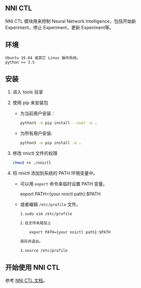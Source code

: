 ## NNI CTL

NNI CTL 模块用来控制 Neural Network Intelligence，包括开始新 Experiment，停止 Experiment，更新 Experiment等。

## 环境

    Ubuntu 16.04 或其它 Linux 操作系统。
    python >= 3.5
    

## 安装

1. 进入 tools 目录

2. 使用 pip 来安装包
    
    - 为当前用户安装：
        
        ```bash
        python3 -m pip install --user -e .
        ```
    
    - 为所有用户安装:
        
        ```bash
        python3 -m pip install -e .
        ```

3. 修改 nnictl 文件的权限
    
    ```bash
    chmod +x ./nnictl
    ```

4. 将 nnictl 添加到系统的 PATH 环境变量中。
    
    - 可以用 `export` 命令来临时设置 PATH 变量。
        
        export PATH={your nnictl path}:$PATH
    
    - 或者编辑 `/etc/profile` 文件。
        
        ```txt
        1.sudo vim /etc/profile
        
        2.在文件末尾加上
        
            export PATH={your nnictl path}:$PATH
        
        保存并退出。
        
        3.source /etc/profile
        ```

## 开始使用 NNI CTL

参考 [NNI CTL 文档](../docs/zh_CN/Nnictl.md)。